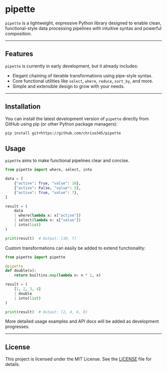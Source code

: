# pipette

`pipette` is a lightweight, expressive Python library designed to enable clean, functional-style data processing pipelines with intuitive syntax and powerful composition.

---

## Features

`pipette` is currently in early development, but it already includes:
- Elegant chaining of iterable transformations using pipe-style syntax.
- Core functional utilities like `select`, `where`, `reduce`, `sort_by`, and more.
- Simple and extensible design to grow with your needs.

---

## Installation

You can install the latest development version of `pipette` directly from GitHub using pip (or other Python package managers):

```bash
pip install git+https://github.com/chriso345/pipette
```

## Usage

`pipette` aims to make functional pipelines clear and concise.
```python
from pipette import where, select, into

data = [
    {"active": True, "value": 10},
    {"active": False, "value": 5},
    {"active": True, "value": 7},
]

result = (
    data
    | where(lambda x: x["active"])
    | select(lambda x: x["value"])
    | into(list)
)

print(result)  # Output: [10, 7]
```

Custom transformations can easily be added to extend functionality:
```python
from pipette import pipette

@pipette
def double(x):
    return builtins.map(lambda n: n * 2, x)

result = (
    [1, 2, 3, 4]
    | double
    | into(list)
)

print(result)  # Output: [2, 4, 6, 8]
```

More detailed usage examples and API docs will be added as development progresses.

---

## License

This project is licensed under the MIT License. See the [LICENSE](LICENSE) file for details.
